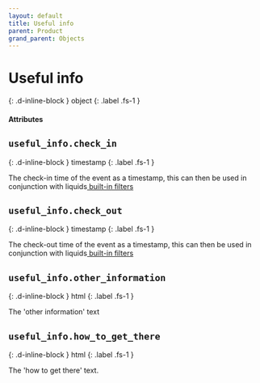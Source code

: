 ```yaml
---
layout: default
title: Useful info
parent: Product
grand_parent: Objects
---
```


# Useful info
{: .d-inline-block }
object
{: .label .fs-1 }

#### Attributes

## `useful_info.check_in`
{: .d-inline-block }
timestamp
{: .label .fs-1 }

The check-in time of the event as a timestamp, this can then be used in conjunction with liquids[ built-in filters ](https://shopify.github.io/liquid/filters/date/)

## `useful_info.check_out`
{: .d-inline-block }
timestamp
{: .label .fs-1 }

The check-out time of the event as a timestamp, this can then be used in conjunction with liquids[ built-in filters ](https://shopify.github.io/liquid/filters/date/)

## `useful_info.other_information`
{: .d-inline-block }
html
{: .label .fs-1 }

The 'other information' text

## `useful_info.how_to_get_there`
{: .d-inline-block }
html
{: .label .fs-1 }

The 'how to get there' text.

